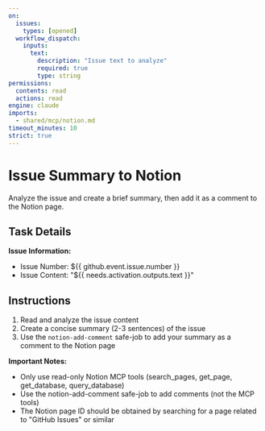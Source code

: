 ```yaml
---
on:
  issues:
    types: [opened]
  workflow_dispatch:
    inputs:
      text:
        description: "Issue text to analyze"
        required: true
        type: string
permissions:
  contents: read
  actions: read
engine: claude
imports:
  - shared/mcp/notion.md
timeout_minutes: 10
strict: true
---
```


# Issue Summary to Notion

Analyze the issue and create a brief summary, then add it as a comment to the Notion page.

## Task Details

**Issue Information:**
- Issue Number: ${{ github.event.issue.number }}
- Issue Content: "${{ needs.activation.outputs.text }}"

## Instructions

1. Read and analyze the issue content
2. Create a concise summary (2-3 sentences) of the issue
3. Use the `notion-add-comment` safe-job to add your summary as a comment to the Notion page

**Important Notes:**
- Only use read-only Notion MCP tools (search_pages, get_page, get_database, query_database)
- Use the notion-add-comment safe-job to add comments (not the MCP tools)
- The Notion page ID should be obtained by searching for a page related to "GitHub Issues" or similar
